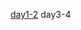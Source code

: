 [day1-2](https://github.com/IROL-SSU/isaac_sim_tutorial/blob/main/docs/day1-2.md)
day3-4
<!--stackedit_data:
eyJoaXN0b3J5IjpbLTExNjU0MTMzODYsMTMwMTM0MTk3NiwyMD
M0NjQ3NDgxLC0xODA2NDczNTkyLC0xMDkxMzgzMTE0LC0xMzI0
NDA3NDYwLDU5MTkzMTU2NSwtOTMyMDY4MjIsNzA5OTM4NjM1LD
IwNDkxMjU4NjMsMTM1NjczMTk5LC0zNjY5MzM4NTEsLTE3NDY1
NDA3NzUsNDY5NzQyOTE1XX0=
-->